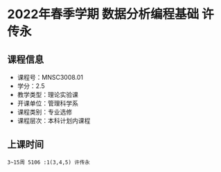 # 2022年春季学期 数据分析编程基础 许传永






## 课程信息

- 课程号：MNSC3008.01
- 学分：2.5
- 教学类型：理论实验课
- 开课单位：管理科学系
- 课程类别：专业选修
- 课程层次：本科计划内课程

## 上课时间

```
3~15周 5106 :1(3,4,5) 许传永
```

